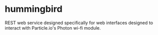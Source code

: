 # hummingbird
REST web service designed specifically for web interfaces designed to interact with Particle.io's Photon wi-fi module.
